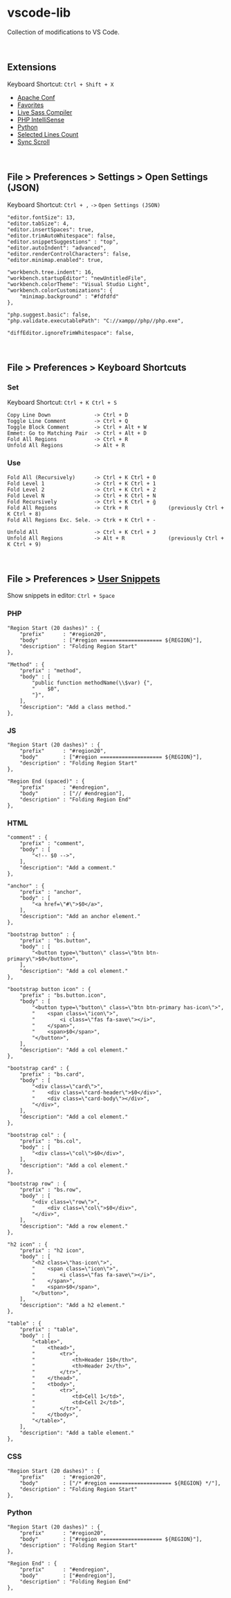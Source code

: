 # vscode-lib

Collection of modifications to VS Code.

<br>

## Extensions

Keyboard Shortcut: `Ctrl + Shift + X`

* [Apache Conf](https://marketplace.visualstudio.com/items?itemName=mrmlnc.vscode-apache)
* [Favorites](https://marketplace.visualstudio.com/items?itemName=kdcro101.favorites)
* [Live Sass Compiler](https://marketplace.visualstudio.com/items?itemName=ritwickdey.live-sass)
* [PHP IntelliSense](https://marketplace.visualstudio.com/items?itemName=felixfbecker.php-intellisense)
* [Python](https://marketplace.visualstudio.com/items?itemName=ms-python.python)
* [Selected Lines Count](https://marketplace.visualstudio.com/items?itemName=gurumukhi.selected-lines-count)
* [Sync Scroll](https://marketplace.visualstudio.com/items?itemName=dqisme.sync-scroll)

<br>

## File > Preferences > Settings > Open Settings (JSON)

Keyboard Shortcut: `Ctrl + ,` `->` `Open Settings (JSON)`

```
"editor.fontSize": 13,
"editor.tabSize": 4,
"editor.insertSpaces": true,
"editor.trimAutoWhitespace": false,
"editor.snippetSuggestions" : "top",
"editor.autoIndent": "advanced",
"editor.renderControlCharacters": false,
"editor.minimap.enabled": true,

"workbench.tree.indent": 16,
"workbench.startupEditor": "newUntitledFile",
"workbench.colorTheme": "Visual Studio Light",
"workbench.colorCustomizations": {
    "minimap.background" : "#fdfdfd"
},

"php.suggest.basic": false,
"php.validate.executablePath": "C://xampp//php//php.exe",

"diffEditor.ignoreTrimWhitespace": false,
```

<br>

## File > Preferences > Keyboard Shortcuts

### Set

Keyboard Shortcut: `Ctrl + K Ctrl + S`

    Copy Line Down              -> Ctrl + D
    Toggle Line Comment         -> Ctrl + Q
    Toggle Block Comment        -> Ctrl + Alt + W
    Emmet: Go to Matching Pair  -> Ctrl + Alt + D
    Fold All Regions            -> Ctrl + R
    Unfold All Regions          -> Alt + R

### Use

```
Fold All (Recursively)      -> Ctrl + K Ctrl + 0
Fold Level 1            	-> Ctrl + K Ctrl + 1
Fold Level 2            	-> Ctrl + K Ctrl + 2
Fold Level N            	-> Ctrl + K Ctrl + N
Fold Recursively            -> Ctrl + K Ctrl + ğ
Fold All Regions 			-> Ctrk + R 			(previously Ctrl + K Ctrl + 8)
Fold All Regions Exc. Sele.	-> Ctrk + K Ctrl + -

Unfold All                 	-> Ctrl + K Ctrl + J
Unfold All Regions         	-> Alt + R 				(previously Ctrl + K Ctrl + 9)
```

<br>

## File > Preferences > [User Snippets](https://code.visualstudio.com/docs/editor/userdefinedsnippets)

Show snippets in editor: `Ctrl + Space`

### PHP

```
"Region Start (20 dashes)" : {
    "prefix" 	  : "#region20",
    "body" 		  : ["#region ==================== ${REGION}"],
    "description" : "Folding Region Start"
},
	
"Method" : {
    "prefix" : "method",
    "body" : [
        "public function methodName(\\$var) {",
        "    $0",
        "}",
    ],
    "description": "Add a class method."
},
```

### JS

```
"Region Start (20 dashes)" : {
    "prefix" 	  : "#region20",
    "body" 		  : ["#region ==================== ${REGION}"],
    "description" : "Folding Region Start"
},

"Region End (spaced)" : {
    "prefix" 	  : "#endregion",
    "body" 		  : ["// #endregion"],
    "description" : "Folding Region End"
},
```

### HTML

```
"comment" : {
    "prefix" : "comment",
    "body" : [
        "<!-- $0 -->",
    ],
    "description": "Add a comment."
},

"anchor" : {
    "prefix" : "anchor",
    "body" : [
        "<a href=\"#\">$0</a>",
    ],
    "description": "Add an anchor element."
},

"bootstrap button" : {
    "prefix" : "bs.button",
    "body" : [
        "<button type=\"button\" class=\"btn btn-primary\">$0</button>",
    ],
    "description": "Add a col element."
},

"bootstrap button icon" : {
    "prefix" : "bs.button.icon",
    "body" : [
        "<button type=\"button\" class=\"btn btn-primary has-icon\">",
        "    <span class=\"icon\">",
        "        <i class=\"fas fa-save\"></i>",
        "    </span>",
        "    <span>$0</span>",
        "</button>",
    ],
    "description": "Add a col element."
},

"bootstrap card" : {
    "prefix" : "bs.card",
    "body" : [
        "<div class=\"card\">",
        "    <div class=\"card-header\">$0</div>",
        "    <div class=\"card-body\"></div>",
        "</div>",
    ],
    "description": "Add a col element."
},

"bootstrap col" : {
    "prefix" : "bs.col",
    "body" : [
        "<div class=\"col\">$0</div>",
    ],
    "description": "Add a col element."
},

"bootstrap row" : {
    "prefix" : "bs.row",
    "body" : [
        "<div class=\"row\">",
        "    <div class=\"col\">$0</div>",
        "</div>",
    ],
    "description": "Add a row element."
},

"h2 icon" : {
    "prefix" : "h2 icon",
    "body" : [
        "<h2 class=\"has-icon\">",
        "    <span class=\"icon\">",
        "        <i class=\"fas fa-save\"></i>",
        "    </span>",
        "    <span>$0</span>",
        "</button>",
    ],
    "description": "Add a h2 element."
},

"table" : {
    "prefix" : "table",
    "body" : [
        "<table>",
        "    <thead>",
        "        <tr>",
        "            <th>Header 1$0</th>",
        "            <th>Header 2</th>",
        "        </tr>",
        "    </thead>",
        "    <tbody>",
        "        <tr>",
        "            <td>Cell 1</td>",
        "            <td>Cell 2</td>",
        "        </tr>",
        "    </tbody>",
        "</table>",
    ],
    "description": "Add a table element."
},
```

### CSS

```
"Region Start (20 dashes)" : {
    "prefix" 	  : "#region20",
    "body" 		  : ["/* #region ==================== ${REGION} */"],
    "description" : "Folding Region Start"
},
```

### Python

```
"Region Start (20 dashes)" : {
    "prefix" 	  : "#region20",
    "body" 		  : ["#region ==================== ${REGION}"],
    "description" : "Folding Region Start"
},

"Region End" : {
    "prefix" 	  : "#endregion",
    "body" 		  : ["#endregion"],
    "description" : "Folding Region End"
},
```